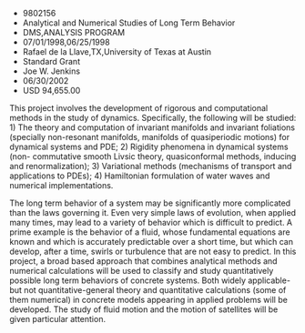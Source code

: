 
* 9802156
* Analytical and Numerical Studies of Long Term Behavior
* DMS,ANALYSIS PROGRAM
* 07/01/1998,06/25/1998
* Rafael de la Llave,TX,University of Texas at Austin
* Standard Grant
* Joe W. Jenkins
* 06/30/2002
* USD 94,655.00

This project involves the development of rigorous and computational methods in
the study of dynamics. Specifically, the following will be studied: 1) The
theory and computation of invariant manifolds and invariant foliations
(specially non-resonant manifolds, manifolds of quasiperiodic motions) for
dynamical systems and PDE; 2) Rigidity phenomena in dynamical systems (non-
commutative smooth Livsic theory, quasiconformal methods, inducing and
renormalization); 3) Variational methods (mechanisms of transport and
applications to PDEs); 4) Hamiltonian formulation of water waves and numerical
implementations.

The long term behavior of a system may be significantly more complicated than
the laws governing it. Even very simple laws of evolution, when applied many
times, may lead to a variety of behavior which is difficult to predict. A prime
example is the behavior of a fluid, whose fundamental equations are known and
which is accurately predictable over a short time, but which can develop, after
a time, swirls or turbulence that are not easy to predict. In this project, a
broad based approach that combines analytical methods and numerical calculations
will be used to classify and study quantitatively possible long term behaviors
of concrete systems. Both widely applicable-but not quantitative-general theory
and quantitative calculations (some of them numerical) in concrete models
appearing in applied problems will be developed. The study of fluid motion and
the motion of satellites will be given particular attention.


